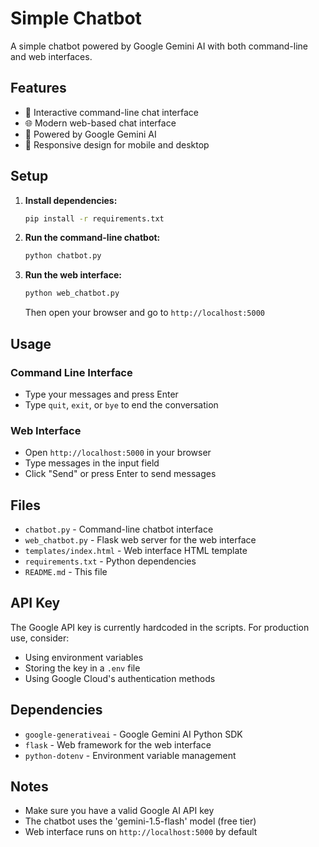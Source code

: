 # Simple Chatbot

A simple chatbot powered by Google Gemini AI with both command-line and web interfaces.

## Features

- 💬 Interactive command-line chat interface
- 🌐 Modern web-based chat interface
- 🤖 Powered by Google Gemini AI
- 📱 Responsive design for mobile and desktop

## Setup

1. **Install dependencies:**
   ```bash
   pip install -r requirements.txt
   ```

2. **Run the command-line chatbot:**
   ```bash
   python chatbot.py
   ```

3. **Run the web interface:**
   ```bash
   python web_chatbot.py
   ```
   Then open your browser and go to `http://localhost:5000`

## Usage

### Command Line Interface
- Type your messages and press Enter
- Type `quit`, `exit`, or `bye` to end the conversation

### Web Interface
- Open `http://localhost:5000` in your browser
- Type messages in the input field
- Click "Send" or press Enter to send messages

## Files

- `chatbot.py` - Command-line chatbot interface
- `web_chatbot.py` - Flask web server for the web interface
- `templates/index.html` - Web interface HTML template
- `requirements.txt` - Python dependencies
- `README.md` - This file

## API Key

The Google API key is currently hardcoded in the scripts. For production use, consider:
- Using environment variables
- Storing the key in a `.env` file
- Using Google Cloud's authentication methods

## Dependencies

- `google-generativeai` - Google Gemini AI Python SDK
- `flask` - Web framework for the web interface
- `python-dotenv` - Environment variable management

## Notes

- Make sure you have a valid Google AI API key
- The chatbot uses the 'gemini-1.5-flash' model (free tier)
- Web interface runs on `http://localhost:5000` by default 